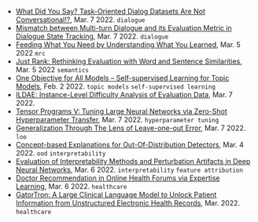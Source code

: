 
- [What Did You Say? Task-Oriented Dialog Datasets Are Not Conversational!?](https://arxiv.org/pdf/2203.03431.pdf), Mar. 7 2022. `dialogue`
- [Mismatch between Multi-turn Dialogue and its Evaluation Metric in Dialogue State Tracking](https://arxiv.org/pdf/2203.03123.pdf), Mar. 7 2022. `dialogue`
- [Feeding What You Need by Understanding What You Learned](https://arxiv.org/pdf/2203.02753.pdf), Mar. 5 2022 `mrc`
- [Just Rank: Rethinking Evaluation with Word and Sentence Similarities](https://arxiv.org/pdf/2203.02679.pdf), Mar. 5 2022 `semantics`
- [One Objective for All Models – Self-supervised Learning for Topic Models](https://arxiv.org/pdf/2203.03539.pdf), Feb. 2 2022. `topic models` `self-supervised learning`
- [ILDAE: Instance-Level Difficulty Analysis of Evaluation Data](https://arxiv.org/pdf/2203.03073.pdf), Mar. 7 2022.
- [Tensor Programs V: Tuning Large Neural Networks via Zero-Shot Hyperparameter Transfer](https://arxiv.org/pdf/2203.03466.pdf), Mar. 7 2022. `hyperparameter tuning`
- [Generalization Through The Lens of Leave-one-out Error](https://arxiv.org/pdf/2203.03443.pdf), Mar. 7 2022. `loo`
- [Concept-based Explanations for Out-Of-Distribution Detectors](https://arxiv.org/pdf/2203.02586.pdf), Mar. 4 2022. `ood` `interpretability`
- [Evaluation of Interpretability Methods and Perturbation Artifacts in Deep Neural Networks](https://arxiv.org/pdf/2203.02928.pdf), Mar. 6 2022. `interpretability` `feature attribution`
- [Doctor Recommendation in Online Health Forums via Expertise Learning](https://arxiv.org/pdf/2203.02932.pdf), Mar. 6 2022. `healthcare`
- [GatorTron: A Large Clinical Language Model to Unlock Patient Information from Unstructured Electronic Health Records](https://arxiv.org/pdf/2203.03540.pdf), Mar. 2022. `healthcare`
